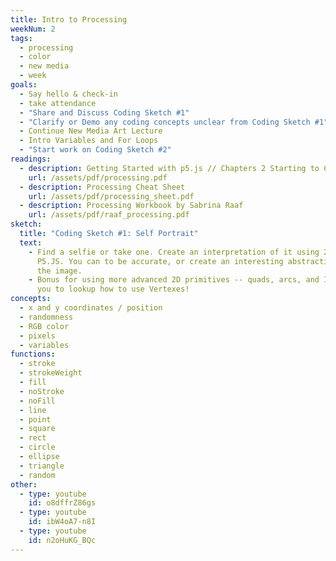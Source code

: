 ```yaml
---
title: Intro to Processing
weekNum: 2
tags:
  - processing
  - color
  - new media
  - week
goals:
  - Say hello & check-in
  - take attendance
  - "Share and Discuss Coding Sketch #1"
  - "Clarify or Demo any coding concepts unclear from Coding Sketch #1"
  - Continue New Media Art Lecture
  - Intro Variables and For Loops
  - "Start work on Coding Sketch #2"
readings:
  - description: Getting Started with p5.js // Chapters 2 Starting to Code + 3 Draw
    url: /assets/pdf/processing.pdf
  - description: Processing Cheat Sheet
    url: /assets/pdf/processing_sheet.pdf
  - description: Processing Workbook by Sabrina Raaf
    url: /assets/pdf/raaf_processing.pdf
sketch:
  title: "Coding Sketch #1: Self Portrait"
  text:
    - Find a selfie or take one. Create an interpretation of it using 2D shapes in
      P5.JS. You can to be accurate, or create an interesting abstraction based on
      the image.
    - Bonus for using more advanced 2D primitives -- quads, arcs, and I encourage
      you to lookup how to use Vertexes!
concepts:
  - x and y coordinates / position
  - randomness
  - RGB color
  - pixels
  - variables
functions:
  - stroke
  - strokeWeight
  - fill
  - noStroke
  - noFill
  - line
  - point
  - square
  - rect
  - circle
  - ellipse
  - triangle
  - random
other:
  - type: youtube
    id: o8dffrZ86gs
  - type: youtube
    id: ibW4oA7-n8I
  - type: youtube
    id: n2oHuKG_BQc
---
```

